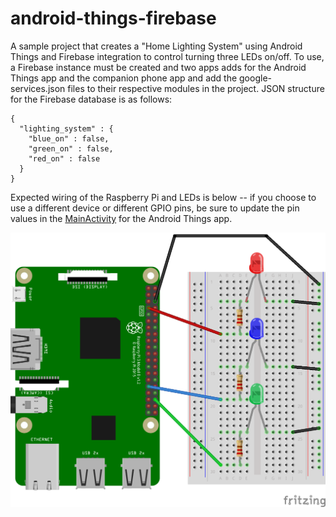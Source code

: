 # android-things-firebase
A sample project that creates a "Home Lighting System" using Android Things and Firebase integration to control turning three LEDs on/off. To use, a Firebase instance must be created and two apps adds for the Android Things app and the companion phone app and add the google-services.json files to their respective modules in the project. JSON structure for the Firebase database is as follows:
```
{
  "lighting_system" : {
    "blue_on" : false,
    "green_on" : false,
    "red_on" : false
  }
}
```

Expected wiring of the Raspberry Pi and LEDs is below -- if you choose to use a different device or different GPIO pins, be sure to update the pin values in the [MainActivity](/app/src/main/java/atownsend/androidthingsfirebase/MainActivity.java) for the Android Things app.

![Wiring image](/android_things_sketch.png)
